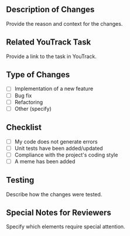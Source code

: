 ## Description of Changes
Provide the reason and context for the changes.

## Related YouTrack Task
Provide a link to the task in YouTrack.

## Type of Changes
- [ ] Implementation of a new feature
- [ ] Bug fix
- [ ] Refactoring
- [ ] Other (specify)

## Checklist
- [ ] My code does not generate errors
- [ ] Unit tests have been added/updated
- [ ] Compliance with the project's coding style
- [ ] A meme has been added

## Testing
Describe how the changes were tested.

## Special Notes for Reviewers
Specify which elements require special attention.
